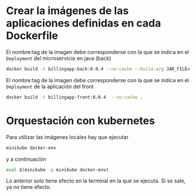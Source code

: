 # Crear la imágenes de las aplicaciones definidas en cada Dockerfile

El nombre:tag de la imagen debe corresponderse con la que se indica
en el `Deployment` del microservicio en java (back)

```bash
docker build -t billingapp-back:0.0.4 --no-cache --build-arg JAR_FILE=./*.jar .
```

El nombre:tag de la imagen debe corresponderse con la que se indica
en el `Deployment` de la aplicación del front

```bash
docker build -t billingapp-front:0.0.4  --no-cache .
```

# Orquestación con kubernetes

Para utilizar las imágenes locales hay que ejecutar

```bash
minikube docker-env
```

y a continuación

```bash
eval $(minikube -p minikube docker-env)
```

Lo anterior solo tiene efecto en la terminal en la que se ejecuta.
Si se sale, ya no tiene efecto.
